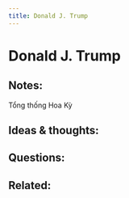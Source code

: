 ```yaml
---
title: Donald J. Trump
---
```

# Donald J. Trump

## Notes:
Tổng thống Hoa Kỳ

## Ideas & thoughts:

## Questions:


## Related: